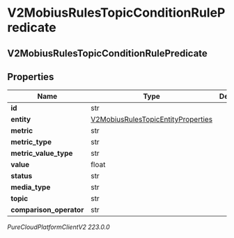 # V2MobiusRulesTopicConditionRulePredicate

## V2MobiusRulesTopicConditionRulePredicate

## Properties

|Name | Type | Description | Notes|
|------------ | ------------- | ------------- | -------------|
| **id** | str |  | [optional] |
| **entity** | [V2MobiusRulesTopicEntityProperties](V2MobiusRulesTopicEntityProperties) |  | [optional] |
| **metric** | str |  | [optional] |
| **metric_type** | str |  | [optional] |
| **metric_value_type** | str |  | [optional] |
| **value** | float |  | [optional] |
| **status** | str |  | [optional] |
| **media_type** | str |  | [optional] |
| **topic** | str |  | [optional] |
| **comparison_operator** | str |  | [optional] |



_PureCloudPlatformClientV2 223.0.0_
